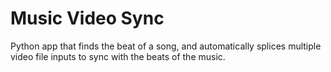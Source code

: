# Music Video Sync
Python app that finds the beat of a song, and automatically splices multiple video file inputs to sync with the beats of the music.
